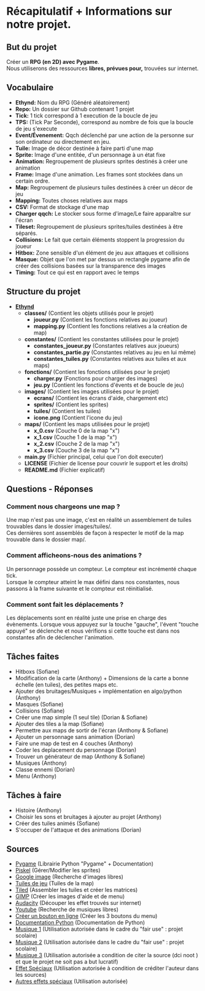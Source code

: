 # Récapitulatif + Informations sur notre projet.
## But du projet
Créer un **RPG (en 2D) avec Pygame**.  
Nous utiliserons des ressources **libres, prévues pour,** trouvées sur internet.

## Vocabulaire
- **Ethynd:** Nom du RPG (Généré aléatoirement)
- **Repo:** Un dossier sur Github contenant 1 projet
- **Tick:** 1 tick correspond à 1 execution de la boucle de jeu
- **TPS:** (Tick Par Seconde), correspond au nombre de fois que la boucle de jeu s'execute
- **Event/Évenement:** Qqch déclenché par une action de la personne sur son ordinateur ou directement en jeu.
- **Tuile:** Image de décor destinée à faire parti d'une map
- **Sprite:** Image d'une entitée, d'un personnage à un état fixe
- **Animation:** Regroupement de plusieurs sprites destinés à créer une animation
- **Frame:** Image d'une animation. Les frames sont stockées dans un certain ordre.
- **Map:** Regroupement de plusieurs tuiles destinées à créer un décor de jeu
- **Mapping:** Toutes choses relatives aux maps
- **CSV:** Format de stockage d'une map
- **Charger qqch:** Le stocker sous forme d'image/Le faire apparaître sur l'écran
- **Tileset:** Regroupement de plusieurs sprites/tuiles destinées à être séparés.
- **Collisions:** Le fait que certain éléments stoppent la progression du joueur
- **Hitbox:** Zone sensible d'un élément de jeu aux attaques et collisions
- **Masque:** Objet que l'on met par dessus un rectangle pygame afin de créer des collisions basées sur la transparence des images
- **Timing:** Tout ce qui est en rapport avec le temps

## Structure du projet
- **[Ethynd](https://github.com/ProjetIsn2019/Ethynd)**
    - **classes/** (Contient les objets utilisés pour le projet)
        - **joueur.py** (Contient les fonctions relatives au joueur)
        - **mapping.py** (Contient les fonctions relatives a la création de map)
    - **constantes/** (Contient les constantes utilisées pour le projet)
        - **constantes_joueur.py** (Constantes relatives aux joueurs)
        - **constantes_partie.py** (Constantes relatives au jeu en lui même)
        - **constantes_tuiles.py** (Constantes relatives aux tuiles et aux maps)
    - **fonctions/** (Contient les fonctions utilisées pour le projet)
        - **charger.py** (Fonctions pour charger des images)
        - **jeu.py** (Contient les fonctions d'évents et de boucle de jeu)
    - **images/** (Contient les images utilisées pour le projet)
        - **ecrans/** (Contient les écrans d'aide, chargement etc)
        - **sprites/** (Contient les sprites)
        - **tuiles/** (Contient les tuiles)
        - **icone.png** (Contient l'icone du jeu)
    - **maps/** (Contient les maps utilisées pour le projet)
        - **x_0.csv** (Couche 0 de la map "x")
        - **x_1.csv** (Couche 1 de la map "x")
        - **x_2.csv** (Couche 2 de la map "x")
        - **x_3.csv** (Couche 3 de la map "x")
    - **main.py** (Fichier principal, celui que l'on doit executer)
    - **LICENSE** (Fichier de license pour couvrir le support et les droits)
    - **README.md** (Fichier explicatif)
## Questions - Réponses
### Comment nous chargeons une map ?
Une map n'est pas une image, c'est en réalité un assemblement de tuiles trouvables dans le dossier images/tuiles/.  
Ces dernières sont assemblés de façon à respecter le motif de la map trouvable dans le dossier map/.
### Comment afficheons-nous des animations ?
Un personnage possède un compteur. Le compteur est incrémenté chaque tick.  
Lorsque le compteur atteint le max défini dans nos constantes, nous passons à la frame suivante et le compteur est réinitialisé.
### Comment sont fait les déplacements ?
Les déplacements sont en réalité juste une prise en charge des évènements.
Lorsque vous appuyez sur la touche "gauche", l'évent "touche appuyé" se déclenche et nous vérifions si cette touche est dans nos constantes afin de déclencher l'animation.

## Tâches faites
- Hitboxs (Sofiane)
- Modification de la carte (Anthony) + Dimensions de la carte a bonne échelle (en tuiles), des petites maps etc.
- Ajouter des bruitages/Musiques + implémentation en algo/python (Anthony)
- Masques (Sofiane)
- Collisions (Sofiane)
- Créer une map simple (1 seul tile) (Dorian & Sofiane)
- Ajouter des tiles a la map (Sofiane)
- Permettre aux maps de sortir de l'écran (Anthony & Sofiane)
- Ajouter un personnage sans animation (Dorian)
- Faire une map de test en 4 couches (Anthony)
- Coder les deplacement du personnage (Dorian)
- Trouver un générateur de map (Anthony & Sofiane)
- Musiques (Anthony)
- Classe ennemi (Dorian)
- Menu (Anthony)

## Tâches à faire
- Histoire (Anthony)
- Choisir les sons et bruitages à ajouter au projet (Anthony)
- Créer des tuiles animés (Sofiane)
- S'occuper de l'attaque et des animations (Dorian)

## Sources 
- [Pygame](https://www.pygame.org) (Librairie Python "Pygame" + Documentation)
- [Piskel](https://www.piskelapp.com/) (Gérer/Modifier les sprites)
- [Google image](https://www.google.fr/imghp) (Recherche d'images libres)
- [Tuiles de jeu](https://opengameart.org/content/zelda-like-tilesets-and-sprites) (Tuiles de la map)
- [Tiled](https://www.mapeditor.org/) (Assembler les tuiles et créer les matrices)
- [GIMP](https://www.gimp.org) (Créer les images d'aide et de menu)
- [Audacity](https://audacity.fr/) (Découper les effet trouvés sur internet)
- [Youtube](https://www.youtube.com/) (Recherche de musiques libres)
- [Créer un bouton en ligne](https://dabuttonfactory.com/fr/) (Créer les 3 boutons du menu)
- [Documentation Python](https://docs.python.org/fr/3/) (Documentation de Python)
- [Musique 1](https://www.youtube.com/watch?v=42Yw2Llnwzw) (Utilisation autorisée dans le cadre du "fair use" : projet scolaire)
- [Musique 2](https://www.youtube.com/watch?v=tlMZWKMpOn0) (Utilisation autorisée dans le cadre du "fair use" : projet scolaire)
- [Musique 3](https://www.youtube.com/watch?v=ox_T5Ia_Y0A) (Utilisation autorisée a condition de citer la source (dci noot
) et que le projet ne soit pas a but lucratif) 
- [Effet Spéciaux](https://www.youtube.com/watch?v=nzjtkaLCn60) (Utilisation autorisée à condition de créditer l'auteur dans les sources)
- [Autres effets spéciaux](https://freesound.org/) (Utilisation autorisée)
